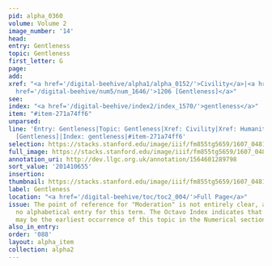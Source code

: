 ```yaml
---
pid: alpha_0360
volume: Volume 2
image_number: '14'
head:
entry: Gentleness
topic: Gentleness
first_letter: G
page:
add:
xref: "<a href='/digital-beehive/alpha1/alpha_0152/'>Civility</a>|<a href='/digital-beehive/alpha2/alpha_0439/'>Humanity</a>|<a
  href='/digital-beehive/num5/num_1646/'>1206 [Gentleness]</a>"
see:
index: "<a href='/digital-beehive/index2/index_1570/'>gentleness</a>"
item: "#item-271a74ff6"
unparsed:
line: 'Entry: Gentleness|Topic: Gentleness|Xref: Civility|Xref: Humanity|Xref: 1206
  [Gentleness]|Index: gentleness|#item-271a74ff6'
selection: https://stacks.stanford.edu/image/iiif/fm855tg5659/1607_0481/784,655,2985,582/full/0/default.jpg
full_image: https://stacks.stanford.edu/image/iiif/fm855tg5659/1607_0481/full/full/0/default.jpg
annotation_uri: http://dev.llgc.org.uk/annotation/1564601289798
sort_value: '201410655'
insertion:
thumbnail: https://stacks.stanford.edu/image/iiif/fm855tg5659/1607_0481/784,655,600,180/250,/0/default.jpg
label: Gentleness
location: "<a href='/digital-beehive/toc/toc2_004/'>Full Page</a>"
issue: The point of reference for "Moderation" is not entirely clear, as there is
  no alphabetical entry for this term. The Octavo Index indicates that 21 [Moderate]
  may be the earliest occurrence of this topic in the Numerical section of the Alvearium.
also_in_entry:
order: '088'
layout: alpha_item
collection: alpha2
---
```

